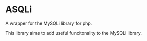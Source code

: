 # ASQLi
A wrapper for the MySQLi library for php.

This library aims to add useful funcitonality to the MySQLi library.
